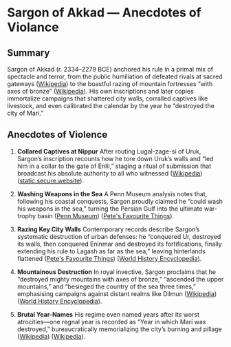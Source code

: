 # Sargon of Akkad — Anecdotes of Violance

## Summary

Sargon of Akkad (r. 2334–2279 BCE) anchored his rule in a primal mix of spectacle and terror, from the public humiliation of defeated rivals at sacred gateways ([Wikipedia][1]) to the boastful razing of mountain fortresses “with axes of bronze” ([Wikipedia][2]). His own inscriptions and later copies immortalize campaigns that shattered city walls, corralled captives like livestock, and even calibrated the calendar by the year he “destroyed the city of Mari.”

## Anecdotes of Violence

1. **Collared Captives at Nippur**
   After routing Lugal-zage-si of Uruk, Sargon’s inscription recounts how he tore down Uruk’s walls and “led him in a collar to the gate of Enlil,” staging a ritual of submission that broadcast his absolute authority to all who witnessed ([Wikipedia][1]) ([static.secure.website][3]).

2. **Washing Weapons in the Sea**
   A Penn Museum analysis notes that, following his coastal conquests, Sargon proudly claimed he “could wash his weapons in the sea,” turning the Persian Gulf into the ultimate war-trophy basin ([Penn Museum][4]) ([Pete's Favourite Things][5]).

3. **Razing Key City Walls**
   Contemporary records describe Sargon’s systematic destruction of urban defenses: he “conquered Ur, destroyed its walls, then conquered Eninmar and destroyed its fortifications, finally extending his rule to Lagash as far as the sea,” leaving hinterlands flattened ([Pete's Favourite Things][5]) ([World History Encyclopedia][6]).

4. **Mountainous Destruction**
   In royal invective, Sargon proclaims that he “destroyed mighty mountains with axes of bronze,” “ascended the upper mountains,” and “besieged the country of the sea three times,” emphasising campaigns against distant realms like Dilmun ([Wikipedia][2]) ([World History Encyclopedia][7]).

5. **Brutal Year-Names**
   His regime even named years after its worst atrocities—one regnal year is recorded as “Year in which Mari was destroyed,” bureaucratically memorializing the city’s burning and pillage ([Wikipedia][2]) ([Wikipedia][8]).

[1]: https://en.wikipedia.org/wiki/Lugal-zage-si?utm_source=chatgpt.com "Lugal-zage-si - Wikipedia"
[2]: https://en.wikipedia.org/wiki/Sargon_of_Akkad?utm_source=chatgpt.com "Sargon of Akkad"
[3]: https://static.secure.website/wscfus/10444430/8732144/sargon-the-akkad-great-11pg.pdf?utm_source=chatgpt.com "[PDF] Sargon of Akkad"
[4]: https://www.penn.museum/sites/journal/9818/?utm_source=chatgpt.com "The Museum Journal | The Inscriptions of the Kings of Agade"
[5]: https://petesfavouritethings.blog/2016/11/17/10849/?utm_source=chatgpt.com "The Akkadian Empire (1) - Pete's Favourite Things"
[6]: https://www.worldhistory.org/article/746/the-legend-of-sargon-of-akkad/ "The Legend of Sargon of Akkad - World History Encyclopedia"
[7]: https://www.worldhistory.org/article/746/the-legend-of-sargon-of-akkad/?utm_source=chatgpt.com "The Legend of Sargon of Akkad - World History Encyclopedia"
[8]: https://en.wikipedia.org/wiki/Mari%2C_Syria?utm_source=chatgpt.com "Mari, Syria - Wikipedia"
